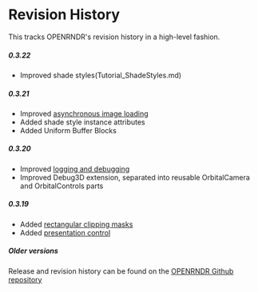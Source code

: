 # Revision History

This tracks OPENRNDR's revision history in a high-level fashion.

##### 0.3.22
 * Improved shade styles(Tutorial_ShadeStyles.md)
##### 0.3.21
 * Improved [asynchronous image loading](Topic_AsynchronousImages.md)
 * Added shade style instance attributes
 * Added Uniform Buffer Blocks
##### 0.3.20
 * Improved [logging and debugging](Topic_Logging.md)
 * Improved Debug3D extension, separated into reusable OrbitalCamera and OrbitalControls parts
##### 0.3.19
 * Added [rectangular clipping masks](Topic_Clipping.md)
 * Added [presentation control](Topic_PresentationControl.md)

##### Older versions

Release and revision history can be found on the [OPENRNDR Github repository](https://github.com/openrndr/openrndr/releases)
